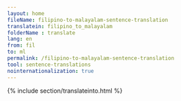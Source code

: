 ```yaml
---
layout: home
fileName: filipino-to-malayalam-sentence-translation
translatein: filipino_to_malayalam
folderName : translate
lang: en
from: fil
to: ml
permalink: /filipino-to-malayalam-sentence-translation
tool: sentence-translations
nointernationalization: true
---
```

{% include section/translateinto.html %}
